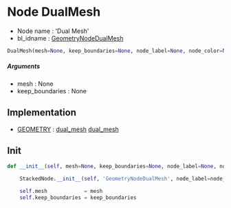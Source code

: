 # Node DualMesh

- Node name : 'Dual Mesh'
- bl_idname : [GeometryNodeDualMesh](https://docs.blender.org/api/current/bpy.types.GeometryNodeDualMesh.html)


``` python
DualMesh(mesh=None, keep_boundaries=None, node_label=None, node_color=None)
```
##### Arguments

- mesh : None
- keep_boundaries : None

## Implementation

- [GEOMETRY](/docs/GeoNodes/GEOMETRY.md) : [dual_mesh](/docs/GeoNodes/socket_GEOMETRY.md#dual_mesh) [dual_mesh](/docs/GeoNodes/socket_GEOMETRY.md#dual_mesh)

## Init

``` python
def __init__(self, mesh=None, keep_boundaries=None, node_label=None, node_color=None):

    StackedNode.__init__(self, 'GeometryNodeDualMesh', node_label=node_label, node_color=node_color)

    self.mesh            = mesh
    self.keep_boundaries = keep_boundaries
```
